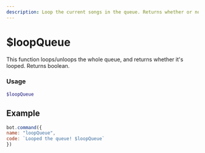 ```yaml
---
description: Loop the current songs in the queue. Returns whether or not it's looping
---
```


# $loopQueue

This function loops/unloops the whole queue, and returns whether it's looped. Returns boolean.

### Usage
```php
$loopQueue
```

## Example

```javascript
bot.command({
name: "loopQueue",
code: `Looped the queue! $loopQueue`
})
```

